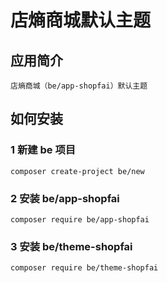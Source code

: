 # 店熵商城默认主题

## 应用简介

    店熵商城（be/app-shopfai）默认主题


## 如何安装

### 1 新建 be 项目

    composer create-project be/new

### 2 安装 be/app-shopfai

    composer require be/app-shopfai

### 3 安装 be/theme-shopfai

    composer require be/theme-shopfai